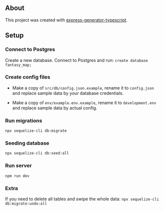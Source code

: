 ## About

This project was created with [express-generator-typescript](https://github.com/seanpmaxwell/express-generator-typescript).

## Setup

### Connect to Postgres

Create a new database. Connect to Postgres and run: `create database fantasy_map;`

### Create config files

- Make a copy of `src/db/config.json.example`, rename it to `config.json` and replace sample data by your database credentials.

- Make a copy of `env/example.env.example`, rename it to `development.env` and replace sample data by actual config.

### Run migrations

`npx sequelize-cli db:migrate`

### Seeding database

`npx sequelize-cli db:seed:all`

### Run server

`npm run dev`

### Extra

If you need to delete all tables and swipe the whole data: `npx sequelize-cli db:migrate:undo:all`
